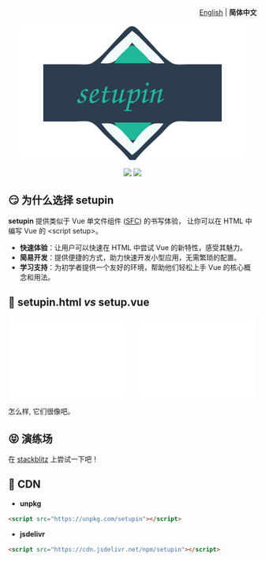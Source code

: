 <p align="right">
  <a href="./README.md">English</a> | <b>简体中文</b>
</p>

<p align="center"><img src="./public/svgs/logo.svg"></p>

<p align="center">
  <a href="https://npmjs.com/package/setupin"><img src="https://img.shields.io/npm/v/setupin?color=orange"></a>
  <a href="https://stackblitz.com/edit/setupin-sample?file=index.html"><img src="https://img.shields.io/badge/Open%20in%20StackBlitz-blue"></a>
</p>

## 😏 为什么选择 setupin

 **setupin** 提供类似于 Vue 单文件组件 ([SFC](https://vuejs.org/api/sfc-spec.html#sfc-syntax-specification)) 的书写体验，
 让你可以在 HTML 中编写 Vue 的 \<script setup>。

- **快速体验**：让用户可以快速在 HTML 中尝试 Vue 的新特性，感受其魅力。
- **简易开发**：提供便捷的方式，助力快速开发小型应用，无需繁琐的配置。
- **学习支持**：为初学者提供一个友好的环境，帮助他们轻松上手 Vue 的核心概念和用法。

## 🤯 setupin.html _vs_ setup.vue

<p align="center">
  <img src="./public/svgs/setup.vue.svg" width="49%">
  <img src="./public/svgs/setupin.html.svg" width="49%">
</p>

怎么样, 它们很像吧。

## 😝 演练场

在 [stackblitz](https://stackblitz.com/edit/setupin-sample?file=index.html)
上尝试一下吧！

## 🥰 CDN

- **unpkg**

```html
<script src="https://unpkg.com/setupin"></script>
```

- **jsdelivr**

```html
<script src="https://cdn.jsdelivr.net/npm/setupin"></script>
```
